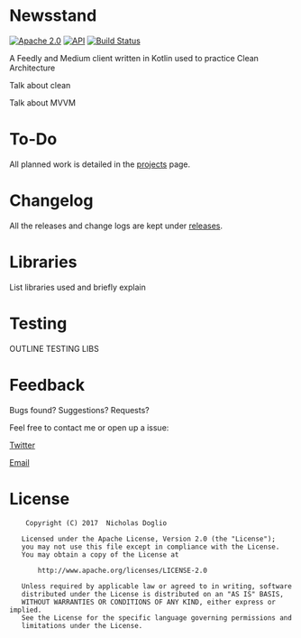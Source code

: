 # Newsstand

[![Apache 2.0](https://img.shields.io/badge/License-Apache%202.0-blue.svg)](LICENSE.md)
[![API](https://img.shields.io/badge/API-21%2B-brightgreen.svg?style=flat)](https://android-arsenal.com/api?level=21)
[![Build Status](https://travis-ci.org/WhosNickDoglio/Newsstand.svg?branch=master)](https://travis-ci.org/WhosNickDoglio/Newsstand)

A Feedly and Medium client written in Kotlin used to practice Clean Architecture

Talk about clean

Talk about MVVM

# To-Do

All planned work is detailed in the [projects](https://github.com/WhosNickDoglio/Newsstand/projects) page.

# Changelog

All the releases and change logs are kept under [releases](https://github.com/WhosNickDoglio/Newsstand/releases).

# Libraries

List libraries used and briefly explain

# Testing

  OUTLINE TESTING LIBS

# Feedback

Bugs found? Suggestions? Requests?

Feel free to contact me or open up a issue:

[Twitter](https://twitter.com/WhosNickDoglio)

[Email](mailto:NicholasDoglio@Gmail.com)

# License
        Copyright (C) 2017  Nicholas Doglio

       Licensed under the Apache License, Version 2.0 (the "License");
       you may not use this file except in compliance with the License.
       You may obtain a copy of the License at

           http://www.apache.org/licenses/LICENSE-2.0

       Unless required by applicable law or agreed to in writing, software
       distributed under the License is distributed on an "AS IS" BASIS,
       WITHOUT WARRANTIES OR CONDITIONS OF ANY KIND, either express or implied.
       See the License for the specific language governing permissions and
       limitations under the License.